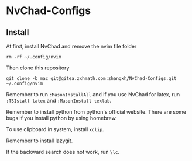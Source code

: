 # NvChad-Configs

## Install
At first, install NvChad and remove the nvim file folder
```
rm -rf ~/.config/nvim
```
Then clone this repository
```
git clone -b mac git@gitea.zxhmath.com:zhangxh/NvChad-Configs.git ~/.config/nvim
```
Remember to run `:MasonInstallAll` and if you use NvChad for latex, run `:TSIstall latex` and `:MasonInstall texlab`.

Remember to install python from python's official website. There are some bugs if you install python by using homebrew. 

To use clipboard in system, install `xclip`.

Remember to install lazygit.

If the backward search does not work, run `\lc`.